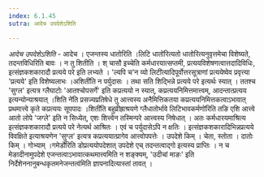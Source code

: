 ```yaml
---
index: 6.1.45
sutra: आदेच उपदेशेऽशिति

---
```

_आदेच उपदेशेऽशिति_ - आदेच । एजन्तस्य धातोरिति ।लिटि धातो॑रित्यतो धातोरित्यनुवृत्तमेचा विशेष्यते, तदन्तविधिरिति बावः । न तु शितीति । श् चासौ इच्चेति कर्मधारयात्सप्तमी, प्रत्ययविशेषणत्वात्तदादिविधिः, इत्संज्ञकशकारादौ प्रत्यये परे इति लभ्यते । 'ल्यपि च'न व्यो लिटी॑त्यादिपूर्वोत्तरसूत्राणां प्रत्ययेष्वेव प्रवृत्त्या 'प्रत्यये' इति विशेष्यलाभः ।अशिती॑ति न पर्युदासः । तथा सति शिद्भिन्ने प्रत्यये परे इत्यर्थः स्यात् । ततश्च 'सुग्ल' इत्यत्र ग्लैघाटोः 'आतश्चोपसर्गे' इति कप्रत्ययो न स्यात्, कप्रत्ययनिमित्तमात्त्वम्, आदन्तात्प्रत्यय इत्यन्योन्याश्रयात् ।शिति ने॑ति प्रसज्यप्रतिषेधे तु आत्त्वस्य अनैमित्तिकतया कप्रत्ययनिमित्तकत्वाऽभावात् प्रथमात्त्वे कृते कप्रत्ययः सूपपादः ।शिती॑ति बहुव्रीह्राश्रयणे ग्लैधातोर्भावे लिटिभावकर्मणो॑रिति तङि एशि आत्त्वे आतो लोपे 'जग्ले' इति न सिध्येत्, एशः शित्त्वेन तस्मिन्परे आत्त्वस्य निषेधात् । अतः कर्मधारयमाश्रित्य इत्संज्ञकशकारादौ प्रत्यये परे नेत्यर्थ आश्रितः । एवं च पर्युदासेऽपि न क्षतिः । इत्संज्ञकशकारादिभिन्नप्रत्यये विवक्षिते इत्याश्रयणेन 'सुग्ल' इत्यत्र कप्रत्ययात्प्रागेव आत्त्वोपपत्तेः । उपदेशे किम्  । चेता, स्तोता । दातोः किम्  । गोभ्याम् ।गमेर्डो॑रिति डोप्रत्ययोपदेशात् उपदेशे एच् तदन्तत्वाद्गो इत्यस्य प्राप्तिः । न च मेङादीनामुपदेशे एजन्तत्वाऽभावात्कथमात्त्वमिति न शङ्क्यम्, 'उदीचां माङः' इति निर्देशेननानुबन्धकृतमनेजन्तत्व॑मिति ज्ञापनादित्यास्तां तावत् ।